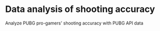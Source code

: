 # Data analysis of shooting accuracy

Analyze PUBG pro-gamers' shooting accuracy with PUBG API data
